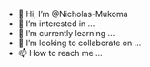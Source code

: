 - 👋 Hi, I’m @Nicholas-Mukoma
- 👀 I’m interested in ...
- 🌱 I’m currently learning ...
- 💞️ I’m looking to collaborate on ...
- 📫 How to reach me ...

<!---
Nicholas-Mukoma/Nicholas-Mukoma is a ✨ special ✨ repository because its `README.md` (this file) appears on your GitHub profile.
You can click the Preview link to take a look at your changes.
--->
